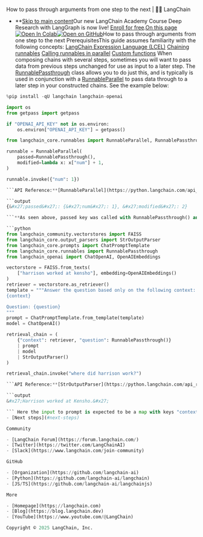 How to pass through arguments from one step to the next | 🦜️🔗 LangChain
- **[Skip to main content](#__docusaurus_skipToContent_fallback)Our new LangChain Academy Course Deep Research with LangGraph is now live! [Enroll for free](https://academy.langchain.com/courses/deep-research-with-langgraph/?utm_medium=internal&utm_source=docs&utm_campaign=q3-2025_deep-research-course_co).[On this page![Open In Colab ](https://colab.research.google.com/assets/colab-badge.svg)](https://colab.research.google.com/github/langchain-ai/langchain/blob/master/docs/docs/how_to/passthrough.ipynb)[![Open on GitHub ](https://img.shields.io/badge/Open%20on%20GitHub-grey?logo=github&logoColor=white)](https://github.com/langchain-ai/langchain/blob/master/docs/docs/how_to/passthrough.ipynb)How to pass through arguments from one step to the next PrerequisitesThis guide assumes familiarity with the following concepts: [LangChain Expression Language (LCEL)](/docs/concepts/lcel/) [Chaining runnables](/docs/how_to/sequence/) [Calling runnables in parallel](/docs/how_to/parallel/) [Custom functions](/docs/how_to/functions/) When composing chains with several steps, sometimes you will want to pass data from previous steps unchanged for use as input to a later step. The [RunnablePassthrough](https://python.langchain.com/api_reference/core/runnables/langchain_core.runnables.passthrough.RunnablePassthrough.html) class allows you to do just this, and is typically is used in conjunction with a [RunnableParallel](/docs/how_to/parallel/) to pass data through to a later step in your constructed chains. See the example below:

```python
%pip install -qU langchain langchain-openai

import os
from getpass import getpass

if "OPENAI_API_KEY" not in os.environ:
    os.environ["OPENAI_API_KEY"] = getpass()

```

```python
from langchain_core.runnables import RunnableParallel, RunnablePassthrough

runnable = RunnableParallel(
    passed=RunnablePassthrough(),
    modified=lambda x: x["num"] + 1,
)

runnable.invoke({"num": 1})

```API Reference:**[RunnableParallel](https://python.langchain.com/api_reference/core/runnables/langchain_core.runnables.base.RunnableParallel.html) | [RunnablePassthrough](https://python.langchain.com/api_reference/core/runnables/langchain_core.runnables.passthrough.RunnablePassthrough.html)

```output
{&#x27;passed&#x27;: {&#x27;num&#x27;: 1}, &#x27;modified&#x27;: 2}

```**As seen above, passed key was called with RunnablePassthrough() and so it simply passed on {&#x27;num&#x27;: 1}. We also set a second key in the map with modified. This uses a lambda to set a single value adding 1 to the num, which resulted in modified key with the value of 2. Retrieval Example[​](#retrieval-example) In the example below, we see a more real-world use case where we use RunnablePassthrough along with RunnableParallel in a chain to properly format inputs to a prompt:

```python
from langchain_community.vectorstores import FAISS
from langchain_core.output_parsers import StrOutputParser
from langchain_core.prompts import ChatPromptTemplate
from langchain_core.runnables import RunnablePassthrough
from langchain_openai import ChatOpenAI, OpenAIEmbeddings

vectorstore = FAISS.from_texts(
    ["harrison worked at kensho"], embedding=OpenAIEmbeddings()
)
retriever = vectorstore.as_retriever()
template = """Answer the question based only on the following context:
{context}

Question: {question}
"""
prompt = ChatPromptTemplate.from_template(template)
model = ChatOpenAI()

retrieval_chain = (
    {"context": retriever, "question": RunnablePassthrough()}
    | prompt
    | model
    | StrOutputParser()
)

retrieval_chain.invoke("where did harrison work?")

```API Reference:**[StrOutputParser](https://python.langchain.com/api_reference/core/output_parsers/langchain_core.output_parsers.string.StrOutputParser.html) | [ChatPromptTemplate](https://python.langchain.com/api_reference/core/prompts/langchain_core.prompts.chat.ChatPromptTemplate.html) | [RunnablePassthrough](https://python.langchain.com/api_reference/core/runnables/langchain_core.runnables.passthrough.RunnablePassthrough.html)

```output
&#x27;Harrison worked at Kensho.&#x27;

``` Here the input to prompt is expected to be a map with keys "context" and "question". The user input is just the question. So we need to get the context using our retriever and passthrough the user input under the "question" key. The RunnablePassthrough allows us to pass on the user&#x27;s question to the prompt and model. ## Next steps[​](#next-steps) Now you&#x27;ve learned how to pass data through your chains to help format the data flowing through your chains. To learn more, see the other how-to guides on runnables in this section.[Edit this page](https://github.com/langchain-ai/langchain/edit/master/docs/docs/how_to/passthrough.ipynb)[Retrieval Example](#retrieval-example)
- [Next steps](#next-steps)

Community

- [LangChain Forum](https://forum.langchain.com/)
- [Twitter](https://twitter.com/LangChainAI)
- [Slack](https://www.langchain.com/join-community)

GitHub

- [Organization](https://github.com/langchain-ai)
- [Python](https://github.com/langchain-ai/langchain)
- [JS/TS](https://github.com/langchain-ai/langchainjs)

More

- [Homepage](https://langchain.com)
- [Blog](https://blog.langchain.dev)
- [YouTube](https://www.youtube.com/@LangChain)

Copyright © 2025 LangChain, Inc.